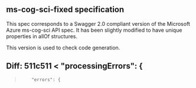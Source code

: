 ## ms-cog-sci-fixed specification
This spec corresponds to a Swagger 2.0 compliant version of the Microsoft Azure ms-cog-sci API spec.
It has been slightly modified to have unique properties in allOf structures.

This version is used to check code generation.

Diff:
511c511
<         "processingErrors": {
---
>         "errors": {
